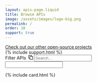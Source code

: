 ```yaml
---
layout: apis-page.liquid
title: Browse APIs
image: /assets/images/logo-big.png
permalink: /
order: 10
support: true
---
```

<a href="/projects" class="banner about-banner">
   Check out our other open-source projects
</a>
<div class="browse-apis container">
  {% include support.html %}
  <!-- search -->
  <div id="search" class="row">
    <div class="field col-md-6 col-md-offset-3">
      <label for="search">Filter <span id="numAPIs"></span> APIs&nbsp;
        <span id="btnCopy" class="hidden"><svg xmlns="http://www.w3.org/2000/svg" viewBox="0 0 24 24" style="height:1em;width:1em;"><title>Copy search link to clipboard</title><path d="M18 6v-6h-18v18h6v6h18v-18h-6zm-12 10h-4v-14h14v4h-10v10zm16 6h-14v-14h14v14z"></path></svg></span>
      </label>
      <input id="search-input" name="search" type="search" placeholder="Search…" required/>
    </div>
  </div>
  <input class="hidden" id="txtCopy"/>

  <section id="apis-list" class="cards"></section>
</div>

{% include card.html %}

<script src="https://cdnjs.cloudflare.com/ajax/libs/jquery/2.2.4/jquery.min.js"></script>
<script>
  $(document).ready(function(){
    $.ajax({
      type: "GET",
      url: "https://api.apis.guru/v2/metrics.json",
      dataType: 'json',
      cache: true,
      success: function (data) {
        $('#numAPIs').text(data.numAPIs);
      }
    });
  });
</script>
